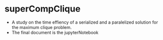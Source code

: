# superCompClique
- A study on the time effiency of a serialized and a paralelized solution for the maximum clique problem.
- The final document is the jupyterNotebook
